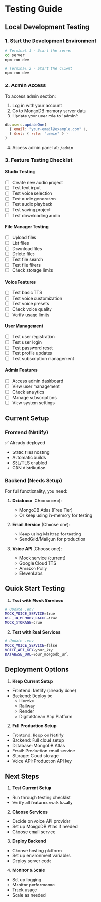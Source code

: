 # Testing Guide

## Local Development Testing

### 1. Start the Development Environment
```bash
# Terminal 1 - Start the server
cd server
npm run dev

# Terminal 2 - Start the client
npm run dev
```

### 2. Admin Access
To access admin section:
1. Log in with your account
2. Go to MongoDB memory server data
3. Update your user role to 'admin':
```javascript
db.users.updateOne(
  { email: "your-email@example.com" },
  { $set: { role: "admin" } }
)
```
4. Access admin panel at: `/admin`

### 3. Feature Testing Checklist

#### Studio Testing
- [ ] Create new audio project
- [ ] Test text input
- [ ] Test voice selection
- [ ] Test audio generation
- [ ] Test audio playback
- [ ] Test saving project
- [ ] Test downloading audio

#### File Manager Testing
- [ ] Upload files
- [ ] List files
- [ ] Download files
- [ ] Delete files
- [ ] Test file search
- [ ] Test file filters
- [ ] Check storage limits

#### Voice Features
- [ ] Test basic TTS
- [ ] Test voice customization
- [ ] Test voice presets
- [ ] Check voice quality
- [ ] Verify usage limits

#### User Management
- [ ] Test user registration
- [ ] Test user login
- [ ] Test password reset
- [ ] Test profile updates
- [ ] Test subscription management

#### Admin Features
- [ ] Access admin dashboard
- [ ] View user management
- [ ] Check analytics
- [ ] Manage subscriptions
- [ ] View system settings

## Current Setup

### Frontend (Netlify)
✅ Already deployed
- Static files hosting
- Automatic builds
- SSL/TLS enabled
- CDN distribution

### Backend (Needs Setup)
For full functionality, you need:

1. **Database** (Choose one):
   - MongoDB Atlas (Free Tier)
   - Or keep using in-memory for testing

2. **Email Service** (Choose one):
   - Keep using Mailtrap for testing
   - SendGrid/Mailgun for production

3. **Voice API** (Choose one):
   - Mock service (current)
   - Google Cloud TTS
   - Amazon Polly
   - ElevenLabs

## Quick Start Testing

1. **Test with Mock Services**
```bash
# Update .env
MOCK_VOICE_SERVICE=true
USE_IN_MEMORY_CACHE=true
MOCK_STORAGE=true
```

2. **Test with Real Services**
```bash
# Update .env
MOCK_VOICE_SERVICE=false
VOICE_API_KEY=your_key
DATABASE_URL=your_mongodb_url
```

## Deployment Options

1. **Keep Current Setup**
- Frontend: Netlify (already done)
- Backend: Deploy to:
  * Heroku
  * Railway
  * Render
  * DigitalOcean App Platform

2. **Full Production Setup**
- Frontend: Keep on Netlify
- Backend: Full cloud setup
- Database: MongoDB Atlas
- Email: Production email service
- Storage: Cloud storage
- Voice API: Production API key

## Next Steps

1. **Test Current Setup**
- Run through testing checklist
- Verify all features work locally

2. **Choose Services**
- Decide on voice API provider
- Set up MongoDB Atlas if needed
- Choose email service

3. **Deploy Backend**
- Choose hosting platform
- Set up environment variables
- Deploy server code

4. **Monitor & Scale**
- Set up logging
- Monitor performance
- Track usage
- Scale as needed
